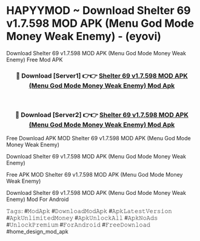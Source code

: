 # HAPYYMOD ~ Download Shelter 69 v1.7.598 MOD APK (Menu God Mode Money Weak Enemy) - (eyovi)
Download Shelter 69 v1.7.598 MOD APK (Menu God Mode Money Weak Enemy) Free Mod APK

<div align="center">
<h3>🔴 Download [Server1] 👉👉 <a href="https://apk-comot.site?title=Shelter_69_v1.7.598_MOD_APK_(Menu_God_Mode_Money_Weak_Enemy)">Shelter 69 v1.7.598 MOD APK (Menu God Mode Money Weak Enemy) Mod Apk</a></h3><br>

<h3>🔴 Download [Server2] 👉👉 <a href="https://apk-comot.site?title=Shelter_69_v1.7.598_MOD_APK_(Menu_God_Mode_Money_Weak_Enemy)">Shelter 69 v1.7.598 MOD APK (Menu God Mode Money Weak Enemy) Mod Apk</a></h3>
</div>


Free Download APK MOD Shelter 69 v1.7.598 MOD APK (Menu God Mode Money Weak Enemy)

Download Shelter 69 v1.7.598 MOD APK (Menu God Mode Money Weak Enemy) 

Free APK MOD Shelter 69 v1.7.598 MOD APK (Menu God Mode Money Weak Enemy) 

Download Shelter 69 v1.7.598 MOD APK (Menu God Mode Money Weak Enemy) Mod For Android

𝚃𝚊𝚐𝚜: #𝙼𝚘𝚍𝙰𝚙𝚔 #𝙳𝚘𝚠𝚗𝚕𝚘𝚊𝚍𝙼𝚘𝚍𝙰𝚙𝚔 #𝙰𝚙𝚔𝙻𝚊𝚝𝚎𝚜𝚝𝚅𝚎𝚛𝚜𝚒𝚘𝚗 #𝙰𝚙𝚔𝚄𝚗𝚕𝚒𝚖𝚒𝚝𝚎𝚍𝙼𝚘𝚗𝚎𝚢 #𝙰𝚙𝚔𝚄𝚗𝚕𝚘𝚌𝚔𝙰𝚕𝚕 #𝙰𝚙𝚔𝙽𝚘𝙰𝚍𝚜 #𝚄𝚗𝚕𝚘𝚌𝚔𝙿𝚛𝚎𝚖𝚒𝚞𝚖 #𝙵𝚘𝚛𝙰𝚗𝚍𝚛𝚘𝚒𝚍 #𝙵𝚛𝚎𝚎𝙳𝚘𝚠𝚗𝚕𝚘𝚊𝚍 #home_design_mod_apk